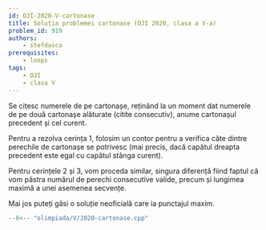 ```yaml
---
id: OJI-2020-V-cartonase
title: Soluția problemei cartonase (OJI 2020, clasa a V-a)
problem_id: 919
authors:
    - stefdasca
prerequisites:
    - loops
tags:
    - OJI
    - clasa V
---
```


Se citesc numerele de pe cartonașe, reținând la un moment dat numerele de pe
două cartonașe alăturate (citite consecutiv), anume cartonașul precedent și cel
curent.

Pentru a rezolva cerința 1, folosim un contor pentru a verifica câte dintre
perechile de cartonașe se potrivesc (mai precis, dacă capătul dreapta precedent
este egal cu capătul stânga curent).

Pentru cerințele 2 și 3, vom proceda similar, singura diferență fiind faptul că
vom păstra numărul de perechi consecutive valide, precum și lungimea maximă
a unei asemenea secvențe.

Mai jos puteți găsi o soluție neoficială care ia punctajul maxim.

```cpp
--8<-- "olimpiada/V/2020-cartonase.cpp"
```
